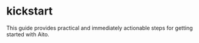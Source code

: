 # kickstart
This guide provides practical and immediately actionable steps for getting started with Aito.
